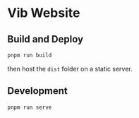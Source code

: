 # Vib Website

## Build and Deploy

```bash
pnpm run build
```

then host the `dist` folder on a static server.

## Development

```bash
pnpm run serve
```
